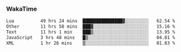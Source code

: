 ### WakaTime

<!--START_SECTION:waka-->

```txt
Lua          49 hrs 24 mins  ███████████████▓░░░░░░░░░   62.54 %
Other        11 hrs 58 mins  ███▓░░░░░░░░░░░░░░░░░░░░░   15.16 %
Text         11 hrs 1 min    ███▒░░░░░░░░░░░░░░░░░░░░░   13.95 %
JavaScript   3 hrs 48 mins   █▒░░░░░░░░░░░░░░░░░░░░░░░   04.81 %
XML          1 hr 26 mins    ▒░░░░░░░░░░░░░░░░░░░░░░░░   01.83 %
```

<!--END_SECTION:waka-->

